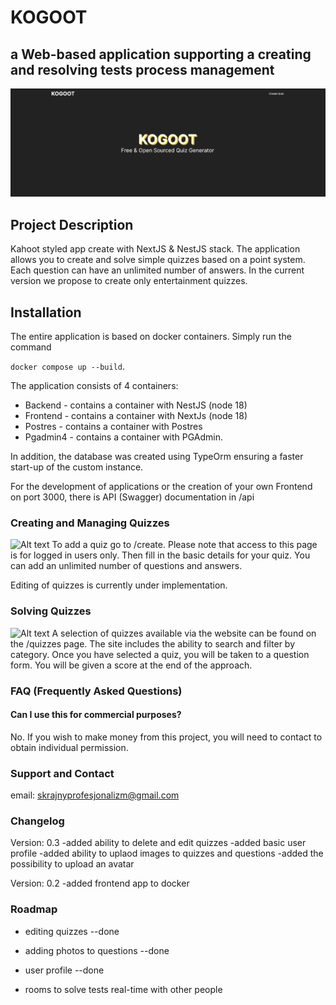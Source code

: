 # KOGOOT
## a Web-based application supporting a creating and resolving tests process management
![Alt text](readme/kogoot.gif)
## Project Description
Kahoot styled app create with NextJS & NestJS stack. The application allows you to create and solve simple quizzes based on a point system. Each question can have an unlimited number of answers. In the current version we propose to create only entertainment quizzes.

## Installation

The entire application is based on docker containers. 
Simply run the command 

``` docker compose up --build ```.

The application consists of 4 containers:
- Backend - contains a container with NestJS (node 18)
- Frontend - contains a container with NextJs (node 18)
- Postres - contains a container with Postres
- Pgadmin4 - contains a container with PGAdmin.

In addition, the database was created using TypeOrm ensuring a faster start-up of the custom instance. 

For the development of applications or the creation of your own Frontend on port 3000, there is API (Swagger) documentation in /api


### Creating and Managing Quizzes
![Alt text](<readme/kogoot create.JPG>)
To add a quiz go to /create. Please note that access to this page is for logged in users only. Then fill in the basic details for your quiz. You can add an unlimited number of questions and answers. 

Editing of quizzes is currently under implementation.

### Solving Quizzes
![Alt text](<readme/archive kogoot.JPG>)
A selection of quizzes available via the website can be found on the /quizzes page. The site includes the ability to search and filter by category. Once you have selected a quiz, you will be taken to a question form. You will be given a score at the end of the approach.


### FAQ (Frequently Asked Questions)
#### Can I use this for commercial purposes?
No. If you wish to make money from this project, you will need to contact to obtain individual permission.



### Support and Contact    
email: skrajnyprofesjonalizm@gmail.com

### Changelog
Version: 0.3
-added ability to delete and edit quizzes
-added basic user profile
-added ability to uplaod images to quizzes and questions
-added the possibility to upload an avatar

Version: 0.2
-added frontend app to docker


### Roadmap

- editing quizzes --done
- adding photos to questions --done
- user profile --done

- rooms to solve tests real-time with other people